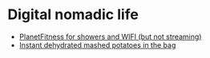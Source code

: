 # Digital nomadic life

* [PlanetFitness for showers and WIFI (but not streaming)](https://youtu.be/-itwE6-aw6g)
* [Instant dehydrated mashed potatoes in the bag](https://youtu.be/-L0QyP86Eao)
